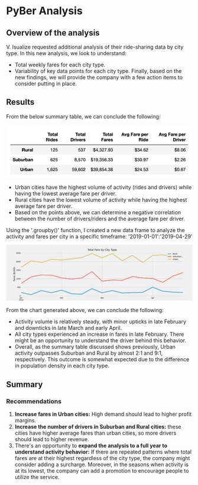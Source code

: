 # PyBer Analysis
## Overview of the analysis
V. Isualize requested additional analysis of their ride-sharing data by city type. In this new analysis, we look to understand:
- Total weekly fares for each city type.
- Variability of key data points for each city type.
Finally, based on the new findings, we will provide the company with a few action items to consider putting in place.

## Results
From the below summary table, we can conclude the following:

![Summary Table](https://github.com/msevillano89/PyBer_Analysis/blob/main/analysis/Screen%20Shot%202022-06-11%20at%204.47.12%20PM.png)

- Urban cities have the highest volume of activity (rides and drivers) while having the lowest average fare per driver.
- Rural cities have the lowest volume of activity while having the highest average fare per driver. 
- Based on the points above, we can determine a negative correlation between the number of drivers/riders and the average fare per driver.

Using the '.groupby()' function, I created a new data frame to analyze the activity and fares per city in a specific timeframe: '2019-01-01':'2019-04-29'

![Chart](https://github.com/msevillano89/PyBer_Analysis/blob/main/analysis/PyBer_fare_summary.png)

From the chart generated above, we can conclude the following:
- Activity volume is relatively steady, with minor upticks in late February and downticks in late March and early April.
- All city types experienced an increase in fares in late February. There might be an opportunity to understand the driver behind this behavior.
- Overall, as the summary table discussed shows previously, Urban activity outpasses Suburban and Rural by almost 2:1 and 9:1, respectively. This outcome is somewhat expected due to the difference in population density in each city type.

## Summary
### Recommendations
1. **Increase fares in Urban cities:** High demand should lead to higher profit margins.
2. **Increase the number of drivers in Suburban and Rural cities:** these cities have higher average fares than urban cities, so more drivers should lead to higher revenue.
3. There's an opportunity to **expand the analysis to a full year to understand activity behavior:** If there are repeated patterns where total fares are at their highest regardless of the city type, the company might consider adding a surcharge. Moreover, in the seasons when activity is at its lowest, the company can add a promotion to encourage people to utilize the service. 
